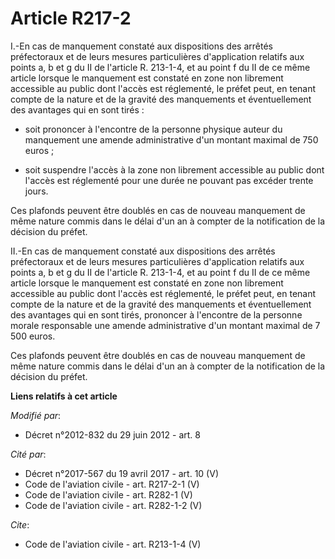 # Article R217-2

I.-En cas de manquement constaté aux dispositions des arrêtés préfectoraux et de leurs mesures particulières d'application
relatifs aux points a, b et g du II de l'article R. 213-1-4, et au point f du II de ce même article lorsque le manquement est
constaté en zone non librement accessible au public dont l'accès est réglementé, le préfet peut, en tenant compte de la
nature et de la gravité des manquements et éventuellement des avantages qui en sont tirés :

- soit prononcer à l'encontre de la personne physique auteur du manquement une amende administrative d'un montant maximal de
750 euros ;

- soit suspendre l'accès à la zone non librement accessible au public dont l'accès est réglementé pour une durée ne pouvant
pas excéder trente jours. 

Ces plafonds peuvent être doublés en cas de nouveau manquement de même nature commis dans le délai d'un an à compter de la
notification de la décision du préfet. 

II.-En cas de manquement constaté aux dispositions des arrêtés préfectoraux et de leurs mesures particulières d'application
relatifs aux points a, b et g du II de l'article R. 213-1-4, et au point f du II de ce même article lorsque le manquement est
constaté en zone non librement accessible au public dont l'accès est réglementé, le préfet peut, en tenant compte de la
nature et de la gravité des manquements et éventuellement des avantages qui en sont tirés, prononcer à l'encontre de la
personne morale responsable une amende administrative d'un montant maximal de 7 500 euros. 

Ces plafonds peuvent être doublés en cas de nouveau manquement de même nature commis dans le délai d'un an à compter de la
notification de la décision du préfet.

**Liens relatifs à cet article**

_Modifié par_:

  - Décret n°2012-832 du 29 juin 2012 - art. 8

_Cité par_:

  - Décret n°2017-567 du 19 avril 2017 - art. 10 (V)
  - Code de l'aviation civile - art. R217-2-1 (V)
  - Code de l'aviation civile - art. R282-1 (V)
  - Code de l'aviation civile - art. R282-1-2 (V)

_Cite_:

  - Code de l'aviation civile - art. R213-1-4 (V)
